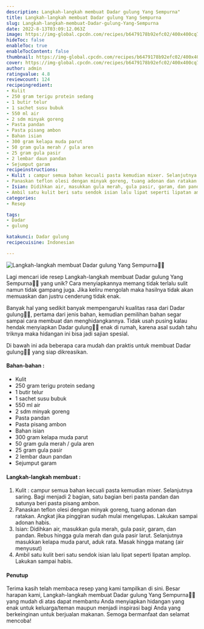```yaml
---
description: Langkah-langkah membuat Dadar gulung Yang Sempurna"
title: Langkah-langkah membuat Dadar gulung Yang Sempurna
slug: Langkah-langkah-membuat-Dadar-gulung-Yang-Sempurna
date: 2022-8-13T03:09:12.063Z
image: https://img-global.cpcdn.com/recipes/b6479178b92efc02/400x400cq70/photo.jpg
hideToc: false
enableToc: true
enableTocContent: false
thumbnail: https://img-global.cpcdn.com/recipes/b6479178b92efc02/400x400cq70/photo.jpg
cover: https://img-global.cpcdn.com/recipes/b6479178b92efc02/400x400cq70/photo.jpg
author: admin
ratingvalue: 4.8
reviewcount: 124
recipeingredient:
- Kulit
- 250 gram terigu protein sedang
- 1 butir telur
- 1 sachet susu bubuk
- 550 ml air
- 2 sdm minyak goreng
- Pasta pandan
- Pasta pisang ambon
- Bahan isian
- 300 gram kelapa muda parut
- 50 gram gula merah / gula aren
- 25 gram gula pasir
- 2 lembar daun pandan
- Sejumput garam
recipeinstructions:
- Kulit : campur semua bahan kecuali pasta kemudian mixer. Selanjutnya saring. Bagi menjadi 2 bagian, satu bagian beri pasta pandan dan satunya beri pasta pisang ambon.
- Panaskan teflon olesi dengan minyak goreng, tuang adonan dan ratakan. Angkat jika pinggiran sudah mulai mengelupas. Lakukan sampai adonan habis.
- Isian: Didihkan air, masukkan gula merah, gula pasir, garam, dan pandan. Rebus hingga gula merah dan gula pasir larut. Selanjutnya masukkan kelapa muda parut, aduk rata. Masak hingga matang (air menyusut)
- Ambil satu kulit beri satu sendok isian lalu lipat seperti lipatan amplop. Lakukan sampai habis.
categories:
- Resep

tags:
- Dadar
- gulung

katakunci: Dadar gulung
recipecuisine: Indonesian

---
```


![Langkah-langkah membuat Dadar gulung Yang Sempurna👩‍🍳](https://img-global.cpcdn.com/recipes/b6479178b92efc02/400x400cq70/photo.jpg)

Lagi mencari ide resep Langkah-langkah membuat Dadar gulung Yang Sempurna👩‍🍳 yang unik? Cara menyiapkannya memang tidak terlalu sulit namun tidak gampang juga. Jika keliru mengolah maka hasilnya tidak akan memuaskan dan justru cenderung tidak enak.

Banyak hal yang sedikit banyak mempengaruhi kualitas rasa dari Dadar gulung👩‍🍳, pertama dari jenis bahan, kemudian pemilihan bahan segar sampai cara membuat dan menghidangkannya. Tidak usah pusing kalau hendak menyiapkan Dadar gulung👩‍🍳 enak di rumah, karena asal sudah tahu triknya maka hidangan ini bisa jadi sajian spesial.

Di bawah ini ada beberapa cara mudah dan praktis untuk membuat Dadar gulung👩‍🍳 yang siap dikreasikan.

<!--inarticleads1-->

#### Bahan-bahan :

- Kulit
- 250 gram terigu protein sedang
- 1 butir telur
- 1 sachet susu bubuk
- 550 ml air
- 2 sdm minyak goreng
- Pasta pandan
- Pasta pisang ambon
- Bahan isian
- 300 gram kelapa muda parut
- 50 gram gula merah / gula aren
- 25 gram gula pasir
- 2 lembar daun pandan
- Sejumput garam

<!--inarticleads2-->

#### Langkah-langkah membuat :

1. Kulit : campur semua bahan kecuali pasta kemudian mixer. Selanjutnya saring. Bagi menjadi 2 bagian, satu bagian beri pasta pandan dan satunya beri pasta pisang ambon.
1. Panaskan teflon olesi dengan minyak goreng, tuang adonan dan ratakan. Angkat jika pinggiran sudah mulai mengelupas. Lakukan sampai adonan habis.
1. Isian: Didihkan air, masukkan gula merah, gula pasir, garam, dan pandan. Rebus hingga gula merah dan gula pasir larut. Selanjutnya masukkan kelapa muda parut, aduk rata. Masak hingga matang (air menyusut)
1. Ambil satu kulit beri satu sendok isian lalu lipat seperti lipatan amplop. Lakukan sampai habis.

#### Penutup

Terima kasih telah membaca resep yang kami tampilkan di sini. Besar harapan kami, Langkah-langkah membuat Dadar gulung Yang Sempurna👩‍🍳 yang mudah di atas dapat membantu Anda menyiapkan hidangan yang enak untuk keluarga/teman maupun menjadi inspirasi bagi Anda yang berkeinginan untuk berjualan makanan. Semoga bermanfaat dan selamat mencoba!